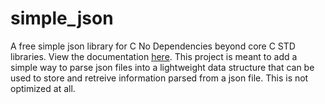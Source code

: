 # simple_json
A free simple json library for C
No Dependencies beyond core C STD libraries.
View the documentation [here](https://engineeroflies.github.io/simple_json/).
This project is meant to add a simple way to parse json files into a lightweight data structure that can be used to store and retreive information parsed from a json file.  This is not optimized at all.
